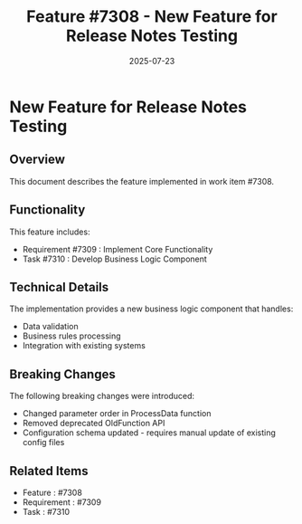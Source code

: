﻿---
title: "Feature #7308 - New Feature for Release Notes Testing"
description: "Documentation for feature #7308"
date: 2025-07-23
weight: 100
---

# New Feature for Release Notes Testing

## Overview

This document describes the feature implemented in work item #7308.

## Functionality

This feature includes:
- Requirement #7309 : Implement Core Functionality
- Task #7310 : Develop Business Logic Component

## Technical Details

The implementation provides a new business logic component that handles:
- Data validation
- Business rules processing
- Integration with existing systems

## Breaking Changes

The following breaking changes were introduced:
- Changed parameter order in ProcessData function
- Removed deprecated OldFunction API
- Configuration schema updated - requires manual update of existing config files

## Related Items

- Feature : #7308
- Requirement : #7309
- Task : #7310
